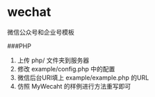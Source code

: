 # wechat
微信公众号和企业号模板

###PHP

1. 上传 php/ 文件夹到服务器
2. 修改 example/config.php 中的配置
3. 微信后台URl填上 example/example.php 的URL
4. 仿照 MyWecaht 的样例进行方法重写即可

